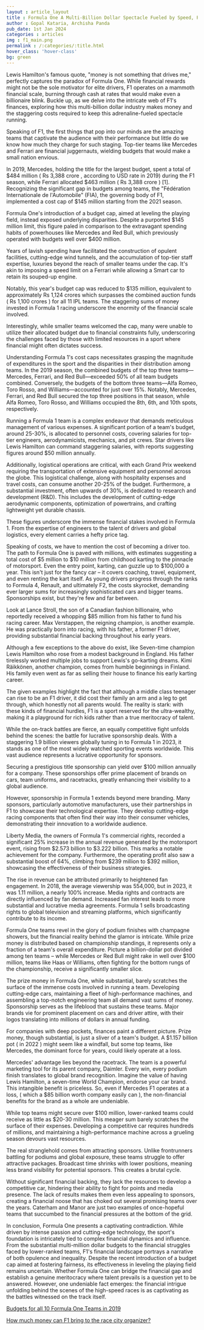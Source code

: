 ```yaml
---
layout : article_layout
title : Formula One A Multi-Billion Dollar Spectacle Fueled by Speed, Passion, and Money
author : Gopal Kataria, Archisha Panda
pub_date: 1st Jan 2024
categories : articles
img : f1_main.png
permalink : /:categories/:title.html
hover_class: 'hover-class'
bg: green
---
```


Lewis Hamilton's famous quote, "money is not something that drives me," perfectly captures the paradox of Formula One. While financial rewards might not be the sole motivator for elite drivers, F1 operates on a mammoth financial scale, burning through cash at rates that would make even a billionaire blink. Buckle up, as we delve into the intricate web of F1's finances, exploring how this multi-billion dollar industry makes money and the staggering costs required to keep this adrenaline-fueled spectacle running.

Speaking of F1, the first things that pop into our minds are the amazing teams that captivate the audience with their performance but little do we know how much they charge for such staging. Top-tier teams like Mercedes and Ferrari are financial juggernauts, wielding budgets that would make a small nation envious.

In 2019, Mercedes, holding the title for the largest budget, spent a total of $484 million ( Rs 3,388 crore , according to USD rate in 2019)  during the F1 season, while Ferrari allocated $463 million ( Rs 3,388 crore ) [1]. Recognizing the significant gap in budgets among teams, the "Fédération Internationale de l'Automobile" (FIA), the governing body of F1, implemented a cost cap of $145 million starting from the 2021 season.

Formula One's introduction of a budget cap, aimed at leveling the playing field, instead exposed underlying disparities. Despite a purported $145 million limit, this figure paled in comparison to the extravagant spending habits of powerhouses like Mercedes and Red Bull, which previously operated with budgets well over $400 million.

Years of lavish spending have facilitated the construction of opulent facilities, cutting-edge wind tunnels, and the accumulation of top-tier staff expertise, luxuries beyond the reach of smaller teams under the cap. It's akin to imposing a speed limit on a Ferrari while allowing a Smart car to retain its souped-up engine.

Notably, this year's budget cap was reduced to $135 million, equivalent to approximately Rs 1,124 crores which surpasses the combined auction funds ( Rs 1,100 crores ) for all 11 IPL teams. The staggering sums of money invested in Formula 1 racing underscore the enormity of the financial scale involved.

Interestingly, while smaller teams welcomed the cap, many were unable to utilize their allocated budget due to financial constraints fully, underscoring the challenges faced by those with limited resources in a sport where financial might often dictates success.

Understanding Formula 1's cost caps necessitates grasping the magnitude of expenditures in the sport and the disparities in their distribution among teams. In the 2019 season, the combined budgets of the top three teams—Mercedes, Ferrari, and Red Bull—exceeded 50% of all team budgets combined. Conversely, the budgets of the bottom three teams—Alfa Romeo, Toro Rosso, and Williams—accounted for just over 15%. Notably, Mercedes, Ferrari, and Red Bull secured the top three positions in that season, while Alfa Romeo, Toro Rosso, and Williams occupied the 8th, 6th, and 10th spots, respectively.

Running a Formula 1 team is a complex endeavor that demands meticulous management of various expenses. A significant portion of a team's budget, around 25-30%, is allocated to personnel costs, covering salaries for top-tier engineers, aerodynamicists, mechanics, and pit crews. Star drivers like Lewis Hamilton can command staggering salaries, with reports suggesting figures around $50 million annually.

Additionally, logistical operations are critical, with each Grand Prix weekend requiring the transportation of extensive equipment and personnel across the globe. This logistical challenge, along with hospitality expenses and travel costs, can consume another 20-25% of the budget. Furthermore, a substantial investment, often upwards of 30%, is dedicated to research and development (R&D). This includes the development of cutting-edge aerodynamic components, optimization of powertrains, and crafting lightweight yet durable chassis.

These figures underscore the immense financial stakes involved in Formula 1. From the expertise of engineers to the talent of drivers and global logistics, every element carries a hefty price tag.

Speaking of costs, we have to mention the cost of becoming a driver too. The path to Formula One is paved with millions, with estimates suggesting a total cost of $5 million to $10 million from childhood karting to the pinnacle of motorsport. Even the entry point, karting, can guzzle up to $100,000 a year. This isn't just for the fancy car – it covers coaching, travel, equipment, and even renting the kart itself. As young drivers progress through the ranks to Formula 4, Renault, and ultimately F2, the costs skyrocket, demanding ever larger sums for increasingly sophisticated cars and bigger teams. Sponsorships exist, but they're few and far between.

Look at Lance Stroll, the son of a Canadian fashion billionaire, who reportedly received a whopping $85 million from his father to fund his racing career. Max Verstappen, the reigning champion, is another example. He was practically born into racing, with his father, a former F1 driver, providing substantial financial backing throughout his early years.

Although a few exceptions to the above do exist, like Seven-time champion Lewis Hamilton who rose from a modest background in England. His father tirelessly worked multiple jobs to support Lewis's go-karting dreams. Kimi Räikkönen, another champion, comes from humble beginnings in Finland. His family even went as far as selling their house to finance his early karting career.

The given examples highlight the fact that although a middle class teenager can rise to be an F1 driver, it did cost their family an arm and a leg to get through, which honestly not all parents would. The reality is stark: with these kinds of financial hurdles, F1 is a sport reserved for the ultra-wealthy, making it a playground for rich kids rather than a true meritocracy of talent.

While the on-track battles are fierce, an equally competitive fight unfolds behind the scenes: the battle for lucrative sponsorship deals. With a staggering 1.9 billion viewers globally tuning in to Formula 1 in 2023, it stands as one of the most widely watched sporting events worldwide. This vast audience represents a lucrative opportunity for sponsors.

Securing a prestigious title sponsorship can yield over $100 million annually for a company. These sponsorships offer prime placement of brands on cars, team uniforms, and racetracks, greatly enhancing their visibility to a global audience.

However, sponsorship in Formula 1 extends beyond mere branding. Many sponsors, particularly automotive manufacturers, use their partnerships in F1 to showcase their technological expertise. They develop cutting-edge racing components that often find their way into their consumer vehicles, demonstrating their innovation to a worldwide audience.

Liberty Media, the owners of Formula 1's commercial rights, recorded a significant 25% increase in the annual revenue generated by the motorsport event, rising from $2.573 billion to $3.222 billion. This marks a notable achievement for the company. Furthermore, the operating profit also saw a substantial boost of 64%, climbing from $239 million to $392 million, showcasing the effectiveness of their business strategies.

The rise in revenue can be attributed primarily to heightened fan engagement. In 2018, the average viewership was 554,000, but in 2023, it was 1.11 million, a nearly 100% increase. Media rights and contracts are directly influenced by fan demand. Increased fan interest leads to more substantial and lucrative media agreements. Formula 1 sells broadcasting rights to global television and streaming platforms, which significantly contribute to its income.

Formula One teams revel in the glory of podium finishes with champagne showers, but the financial reality behind the glamor is intricate. While prize money is distributed based on championship standings, it represents only a fraction of a team's overall expenditure. Picture a billion-dollar pot divided among ten teams – while Mercedes or Red Bull might rake in well over $100 million, teams like Haas or Williams, often fighting for the bottom rungs of the championship, receive a significantly smaller slice.

The prize money in Formula One, while substantial, barely scratches the surface of the immense costs involved in running a team. Developing cutting-edge cars, maintaining a fleet of high-performance machines, and assembling a top-notch engineering team all demand vast sums of money. Sponsorship serves as the lifeblood that sustains these teams. Major brands vie for prominent placement on cars and driver attire, with their logos translating into millions of dollars in annual funding.

For companies with deep pockets, finances paint a different picture. Prize money, though substantial, is just a sliver of a team's budget. A $1.157 billion pot ( in 2022 ) might seem like a windfall, but some top teams, like Mercedes, the dominant force for years, could likely operate at a loss.

Mercedes' advantage lies beyond the racetrack. The team is a powerful marketing tool for its parent company, Daimler. Every win, every podium finish translates to global brand recognition.  Imagine the value of having Lewis Hamilton, a seven-time World Champion, endorse your car brand. This intangible benefit is priceless. So, even if Mercedes F1 operates at a loss, ( which a $85 billion worth company easily can ), the non-financial benefits for the brand as a whole are undeniable.

While top teams might secure over $100 million, lower-ranked teams could receive as little as $20-30 million. This meager sum barely scratches the surface of their expenses. Developing a competitive car requires hundreds of millions, and maintaining a high-performance machine across a grueling season devours vast resources.

The real stranglehold comes from attracting sponsors. Unlike frontrunners battling for podiums and global exposure, these teams struggle to offer attractive packages. Broadcast time shrinks with lower positions, meaning less brand visibility for potential sponsors. This creates a brutal cycle.

Without significant financial backing, they lack the resources to develop a competitive car, hindering their ability to fight for points and media presence. The lack of results makes them even less appealing to sponsors, creating a financial noose that has choked out several promising teams over the years. Caterham and Manor are just two examples of once-hopeful teams that succumbed to the financial pressures at the bottom of the grid.

In conclusion, Formula One presents a captivating contradiction. While driven by intense passion and cutting-edge technology, the sport's foundation is intricately tied to complex financial dynamics and influence. From the substantial multi-million dollar budgets to the financial struggles faced by lower-ranked teams, F1's financial landscape portrays a narrative of both opulence and inequality. Despite the recent introduction of a budget cap aimed at fostering fairness, its effectiveness in leveling the playing field remains uncertain. Whether Formula One can bridge the financial gap and establish a genuine meritocracy where talent prevails is a question yet to be answered. However, one undeniable fact emerges: the financial intrigue unfolding behind the scenes of the high-speed races is as captivating as the battles witnessed on the track itself.

[Budgets for all 10 Formula One Teams in 2019](https://www.essentiallysports.com/what-are-the-budgets-for-all-10-formula-one-teams-2019/)

[How much money can F1 bring to the race city organizer?](https://en.as.com/racing/how-much-money-can-f1-bring-to-the-race-city-organizer-n/)
